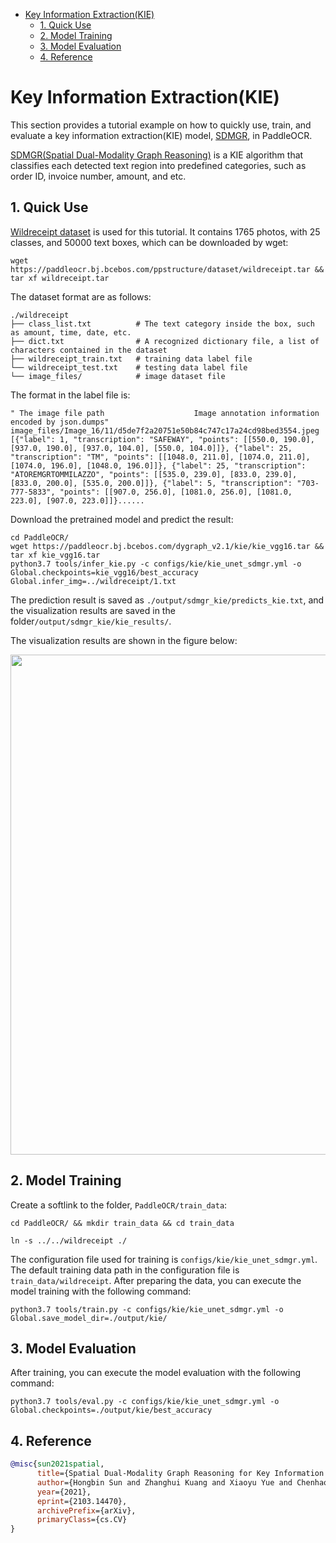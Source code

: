 - [Key Information Extraction(KIE)](#key-information-extractionkie)
  - [1. Quick Use](#1-quick-use)
  - [2. Model Training](#2-model-training)
  - [3. Model Evaluation](#3-model-evaluation)
  - [4. Reference](#4-reference)

# Key Information Extraction(KIE)

This section provides a tutorial example on how to quickly use, train, and evaluate a key information extraction(KIE) model, [SDMGR](https://arxiv.org/abs/2103.14470), in PaddleOCR.

[SDMGR(Spatial Dual-Modality Graph Reasoning)](https://arxiv.org/abs/2103.14470) is a KIE algorithm that classifies each detected text region into predefined categories, such as order ID, invoice number, amount, and etc.

## 1. Quick Use

[Wildreceipt dataset](https://paperswithcode.com/dataset/wildreceipt) is used for this tutorial. It contains 1765 photos, with 25 classes, and 50000 text boxes, which can be downloaded by wget:

```shell
wget https://paddleocr.bj.bcebos.com/ppstructure/dataset/wildreceipt.tar && tar xf wildreceipt.tar
```

The dataset format are as follows:
```
./wildreceipt
├── class_list.txt          # The text category inside the box, such as amount, time, date, etc.
├── dict.txt                # A recognized dictionary file, a list of characters contained in the dataset
├── wildreceipt_train.txt   # training data label file
└── wildreceipt_test.txt    # testing data label file
└── image_files/            # image dataset file
```

The format in the label file is:
```
" The image file path                    Image annotation information encoded by json.dumps"
image_files/Image_16/11/d5de7f2a20751e50b84c747c17a24cd98bed3554.jpeg    [{"label": 1, "transcription": "SAFEWAY", "points": [[550.0, 190.0], [937.0, 190.0], [937.0, 104.0], [550.0, 104.0]]}, {"label": 25, "transcription": "TM", "points": [[1048.0, 211.0], [1074.0, 211.0], [1074.0, 196.0], [1048.0, 196.0]]}, {"label": 25, "transcription": "ATOREMGRTOMMILAZZO", "points": [[535.0, 239.0], [833.0, 239.0], [833.0, 200.0], [535.0, 200.0]]}, {"label": 5, "transcription": "703-777-5833", "points": [[907.0, 256.0], [1081.0, 256.0], [1081.0, 223.0], [907.0, 223.0]]}......
```

Download the pretrained model and predict the result:

```shell
cd PaddleOCR/
wget https://paddleocr.bj.bcebos.com/dygraph_v2.1/kie/kie_vgg16.tar && tar xf kie_vgg16.tar
python3.7 tools/infer_kie.py -c configs/kie/kie_unet_sdmgr.yml -o Global.checkpoints=kie_vgg16/best_accuracy  Global.infer_img=../wildreceipt/1.txt
```

The prediction result is saved as `./output/sdmgr_kie/predicts_kie.txt`, and the visualization results are saved in the folder`/output/sdmgr_kie/kie_results/`.

The visualization results are shown in the figure below:

<div align="center">
    <img src="./imgs/0.png" width="800">
</div>

## 2. Model Training

Create a softlink to the folder, `PaddleOCR/train_data`:
```shell
cd PaddleOCR/ && mkdir train_data && cd train_data

ln -s ../../wildreceipt ./
```

The configuration file used for training is `configs/kie/kie_unet_sdmgr.yml`. The default training data path in the configuration file is `train_data/wildreceipt`. After preparing the data, you can execute the model training with the following command:
```shell
python3.7 tools/train.py -c configs/kie/kie_unet_sdmgr.yml -o Global.save_model_dir=./output/kie/
```

## 3. Model Evaluation

After training, you can execute the model evaluation with the following command:

```shell
python3.7 tools/eval.py -c configs/kie/kie_unet_sdmgr.yml -o Global.checkpoints=./output/kie/best_accuracy
```

## 4. Reference

<!-- [ALGORITHM] -->

```bibtex
@misc{sun2021spatial,
      title={Spatial Dual-Modality Graph Reasoning for Key Information Extraction},
      author={Hongbin Sun and Zhanghui Kuang and Xiaoyu Yue and Chenhao Lin and Wayne Zhang},
      year={2021},
      eprint={2103.14470},
      archivePrefix={arXiv},
      primaryClass={cs.CV}
}
```

